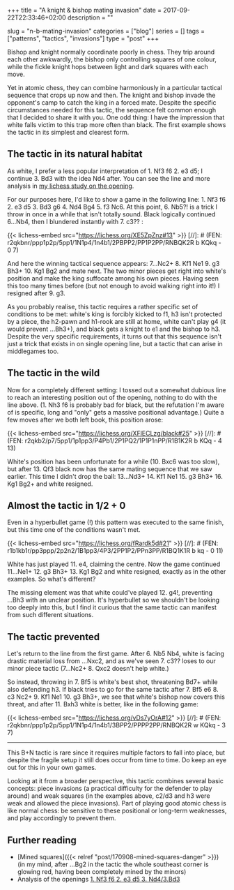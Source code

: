 +++
title = "A knight & bishop mating invasion"
date = 2017-09-22T22:33:46+02:00
description = ""

slug = "n-b-mating-invasion"
categories = ["blog"]
series = []
tags = ["patterns", "tactics", "invasions"]
type = "post"
+++

Bishop and knight normally coordinate poorly in chess. They trip around each other awkwardly, the bishop only controlling squares of one colour, while the fickle knight hops between light and dark squares with each move.

Yet in atomic chess, they can combine harmoniously in a particular tactical sequence that crops up now and then. The knight and bishop invade the opponent's camp to catch the king in a forced mate. Despite the specific circumstances needed for this tactic, the sequence felt common enough that I decided to share it with you. One odd thing: I have the impression that white falls victim to this trap more often than black.
The first example shows the tactic in its simplest and clearest form.


## The tactic in its natural habitat ##
As white, I prefer a less popular interpretation of 1. Nf3 f6 2. e3 d5; I continue 3. Bd3 with the idea Nd4 after. You can see the line and more analysis in [my lichess study on the opening](https://lichess.org/study/Dc345Be0).

For our purposes here, I'd like to show a game in the following line: 1. Nf3 f6 2. e3 d5 3. Bd3 g6 4. Nd4 Bg4 5. f3 Nc6. At this point, 6. Nb5?! is a trick I throw in once in a while that isn't totally sound. Black logically continued 6...Nb4, then I blundered instantly with 7. c3?? :

{{< lichess-embed src="https://lichess.org/XE5ZpZnz#13" >}}
[//]: # (FEN: r2qkbnr/ppp1p2p/5pp1/1N1p4/1n4b1/2PBPP2/PP1P2PP/RNBQK2R b KQkq - 0 7)

And here the winning tactical sequence appears: 7...Nc2+ 8. Kf1 Ne1 9. g3 Bh3+ 10. Kg1 Bg2 and mate next. The two minor pieces get right into white's position and make the king suffocate among his own pieces. Having seen this too many times before (but not enough to avoid walking right into it!) I resigned after 9. g3.

As you probably realise, this tactic requires a rather specific set of conditions to be met: white's king is forcibly kicked to f1, h3 isn't protected by a piece, the h2-pawn and h1-rook are still at home, white can't play g4 (it would prevent ...Bh3+), and black gets a knight to e1 and the bishop to h3. Despite the very specific requirements, it turns out that this sequence isn't just a trick that exists in on single opening line, but a tactic that can arise in middlegames too.


## The tactic in the wild ##
Now for a completely different setting: I tossed out a somewhat dubious line to reach an interesting position out of the opening, nothing to do with the line above. (1. Nh3 f6 is probably bad for black, but the refutation I'm aware of is specific, long and "only" gets a massive positional advantage.) Quite a few moves after we both left book, this position arose:

{{< lichess-embed src="https://lichess.org/XFlECLzg/black#25" >}}
[//]: # (FEN: r2qkb2/p7/5pp1/1p1pp3/P4Pb1/2P1PQ2/1P1P1nPP/R1B1K2R b KQq - 4 13)

White's position has been unfortunate for a while (10. Bxc6 was too slow), but after 13. Qf3 black now has the same mating sequence that we saw earlier. This time I didn't drop the ball:
13...Nd3+ 14. Kf1 Ne1 15. g3 Bh3+ 16. Kg1 Bg2+ and white resigned.


## Almost the tactic in 1/2 + 0 ##
Even in a hyperbullet game (!) this pattern was executed to the same finish, but this time one of the conditions wasn't met.

{{< lichess-embed src="https://lichess.org/fRardk5d#21" >}}
[//]: # (FEN: r1b1kb1r/pp3ppp/2p2n2/1B1pp3/4P3/2PP1P2/PPn3PP/R1BQ1K1R b kq - 0 11)

White has just played 11. e4, claiming the centre. Now the game continued 11...Ne1+ 12. g3 Bh3+ 13. Kg1 Bg2 and white resigned, exactly as in the other examples. So what's different?

The missing element was that white could've played 12. g4!, preventing ...Bh3 with an unclear position. It's hyperbullet so we shouldn't be looking too deeply into this, but I find it curious that the same tactic can manifest from such different situations.


## The tactic prevented ##
Let's return to the line from the first game. After 6. Nb5 Nb4, white is facing drastic material loss from ...Nxc2, and as we've seen 7. c3?? loses to our minor piece tactic (7...Nc2+ 8. Qxc2 doesn't help white.)

So instead, throwing in 7. Bf5 is white's best shot, threatening Bd7+ while also defending h3. If black tries to go for the same tactic after 7. Bf5 e6 8. c3 Nc2+ 9. Kf1 Ne1 10. g3 Bh3+, we see that white's bishop now covers this threat, and after 11. Bxh3 white is better, like in the following game:

{{< lichess-embed src="https://lichess.org/vDs7yOrA#12" >}}
[//]: # (FEN: r2qkbnr/ppp1p2p/5pp1/1N1p4/1n4b1/3BPP2/PPPP2PP/RNBQK2R w KQkq - 3 7)

-----------

This B+N tactic is rare since it requires multiple factors to fall into place, but despite the fragile setup it still does occur from time to time. Do keep an eye out for this in your own games.

Looking at it from a broader perspective, this tactic combines several basic concepts: piece invasions (a practical difficulty for the defender to play around) and weak squares (in the examples above, c2/d3 and h3 were weak and allowed the piece invasions). Part of playing good atomic chess is like normal chess: be sensitive to these positional or long-term weaknesses, and play accordingly to prevent them.


## Further reading ##

* [Mined squares]({{< relref "post/170908-mined-squares-danger" >}}) (in my mind, after ...Bg2 in the tactic the whole southeast corner is glowing red, having been completely mined by the minors)
* Analysis of the openings [1. Nf3 f6 2. e3 d5 3. Nd4/3.Bd3](https://lichess.org/study/Dc345Be0)